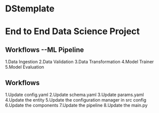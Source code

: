 # DStemplate

# End to End Data Science Project

## Workflows --ML Pipeline
1.Data Ingestion
2.Data Validation
3.Data Transformation
4.Model Trainer
5.Model Evaluation

## Workflows
1.Update config.yaml
2.Update schema.yaml
3.Update params.yaml
4.Update the entity
5.Update the configuration manager in src config
6.Update the components
7.Update the pipeline
8.Update the main.py